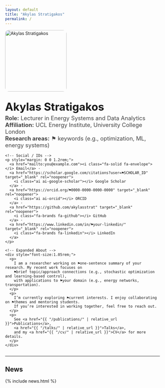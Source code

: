 ```yaml
---
layout: default
title: "Akylas Stratigakos"
permalink: /
---
```


<div class="hero" style="display:flex; gap:28px; align-items:flex-start; flex-wrap:wrap;">
  <img src="{{ "/assets/img/profile.jpg" | relative_url }}" alt="Akylas Stratigakos" style="width:200px; border-radius:12px;">

  <div style="min-width:300px; flex:1;">
    <h1 style="margin:0; font-size:2.2rem;">Akylas Stratigakos</h1>
    <p style="margin:.3rem 0 1rem; font-size:1.15rem; color:#444;">
      <strong>Role:</strong> Lecturer in Energy Systems and Data Analytics <br>
      <strong>Affiliation:</strong> UCL Energy Institute, University College London <br>
      <strong>Research areas:</strong> ⚑ keywords (e.g., optimization, ML, energy systems)
    </p>

    <!-- Social / IDs -->
    <p style="margin: 0 0 1.2rem;">
      <a href="mailto:you@example.com"><i class="fa-solid fa-envelope"></i> Email</a> ·
      <a href="https://scholar.google.com/citations?user=⚑SCHOLAR_ID" target="_blank" rel="noopener">
        <i class="ai ai-google-scholar"></i> Google Scholar
      </a> ·
      <a href="https://orcid.org/⚑0000-0000-0000-0000" target="_blank" rel="noopener">
        <i class="ai ai-orcid"></i> ORCID
      </a> ·
      <a href="https://github.com/akylasstrat" target="_blank" rel="noopener">
        <i class="fa-brands fa-github"></i> GitHub
      </a> ·
      <a href="https://www.linkedin.com/in/⚑your-linkedin/" target="_blank" rel="noopener">
        <i class="fa-brands fa-linkedin"></i> LinkedIn
      </a>
    </p>

    <!-- Expanded About -->
    <div style="font-size:1.05rem;">
      <p>
        I am a researcher working on ⚑one-sentence summary of your research. My recent work focuses on
        ⚑brief topic/approach connections (e.g., stochastic optimization and learning-based control),
        with applications to ⚑your domain (e.g., energy networks, transportation).
      </p>
      <p>
        I’m currently exploring ⚑current interests. I enjoy collaborating on ⚑themes and mentoring students.
        If you’re interested in working together, feel free to reach out.
      </p>
      <p>
        See <a href="{{ "/publications/" | relative_url }}">Publications</a>,
        <a href="{{ "/talks/" | relative_url }}">Talks</a>,
        and my <a href="{{ "/cv/" | relative_url }}">CV</a> for more details.
      </p>
    </div>
  </div>
</div>

<hr>

## News
{% include news.html %}

